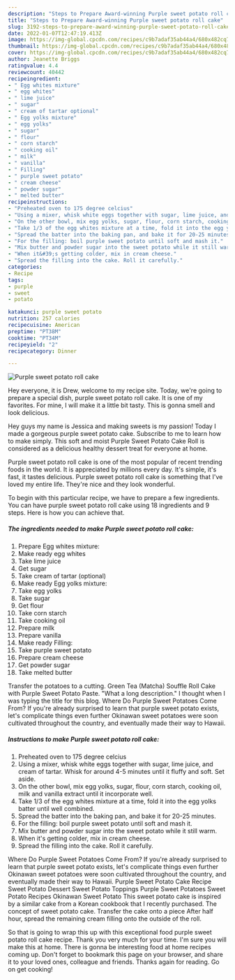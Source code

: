 ```yaml
---
description: "Steps to Prepare Award-winning Purple sweet potato roll cake"
title: "Steps to Prepare Award-winning Purple sweet potato roll cake"
slug: 3192-steps-to-prepare-award-winning-purple-sweet-potato-roll-cake
date: 2022-01-07T12:47:19.413Z
image: https://img-global.cpcdn.com/recipes/c9b7adaf35ab44a4/680x482cq70/purple-sweet-potato-roll-cake-recipe-main-photo.jpg
thumbnail: https://img-global.cpcdn.com/recipes/c9b7adaf35ab44a4/680x482cq70/purple-sweet-potato-roll-cake-recipe-main-photo.jpg
cover: https://img-global.cpcdn.com/recipes/c9b7adaf35ab44a4/680x482cq70/purple-sweet-potato-roll-cake-recipe-main-photo.jpg
author: Jeanette Briggs
ratingvalue: 4.4
reviewcount: 40442
recipeingredient:
- " Egg whites mixture"
- " egg whites"
- " lime juice"
- " sugar"
- " cream of tartar optional"
- " Egg yolks mixture"
- " egg yolks"
- " sugar"
- " flour"
- " corn starch"
- " cooking oil"
- " milk"
- " vanilla"
- " Filling"
- " purple sweet potato"
- " cream cheese"
- " powder sugar"
- " melted butter"
recipeinstructions:
- "Preheated oven to 175 degree celcius"
- "Using a mixer, whisk white eggs together with sugar, lime juice, and cream of tartar. Whisk for around 4-5 minutes until it fluffy and soft. Set aside."
- "On the other bowl, mix egg yolks, sugar, flour, corn starch, cooking oil, milk and vanilla extract until it incorporate well."
- "Take 1/3 of the egg whites mixture at a time, fold it into the egg yolks batter until well combined."
- "Spread the batter into the baking pan, and bake it for 20-25 minutes."
- "For the filling: boil purple sweet potato until soft and mash it."
- "Mix butter and powder sugar into the sweet potato while it still warm."
- "When it&#39;s getting colder, mix in cream cheese."
- "Spread the filling into the cake. Roll it carefully."
categories:
- Recipe
tags:
- purple
- sweet
- potato

katakunci: purple sweet potato 
nutrition: 257 calories
recipecuisine: American
preptime: "PT38M"
cooktime: "PT34M"
recipeyield: "2"
recipecategory: Dinner

---
```



![Purple sweet potato roll cake](https://img-global.cpcdn.com/recipes/c9b7adaf35ab44a4/680x482cq70/purple-sweet-potato-roll-cake-recipe-main-photo.jpg)

Hey everyone, it is Drew, welcome to my recipe site. Today, we're going to prepare a special dish, purple sweet potato roll cake. It is one of my favorites. For mine, I will make it a little bit tasty. This is gonna smell and look delicious.

Hey guys my name is Jessica and making sweets is my passion! Today I made a gorgeous purple sweet potato cake. Subscribe to me to learn how to make simply. This soft and moist Purple Sweet Potato Cake Roll is considered as a delicious healthy dessert treat for everyone at home.

Purple sweet potato roll cake is one of the most popular of recent trending foods in the world. It is appreciated by millions every day. It's simple, it's fast, it tastes delicious. Purple sweet potato roll cake is something that I've loved my entire life. They're nice and they look wonderful.


To begin with this particular recipe, we have to prepare a few ingredients. You can have purple sweet potato roll cake using 18 ingredients and 9 steps. Here is how you can achieve that.

<!--inarticleads1-->

##### The ingredients needed to make Purple sweet potato roll cake:

1. Prepare  Egg whites mixture:
1. Make ready  egg whites
1. Take  lime juice
1. Get  sugar
1. Take  cream of tartar (optional)
1. Make ready  Egg yolks mixture:
1. Take  egg yolks
1. Take  sugar
1. Get  flour
1. Take  corn starch
1. Take  cooking oil
1. Prepare  milk
1. Prepare  vanilla
1. Make ready  Filling:
1. Take  purple sweet potato
1. Prepare  cream cheese
1. Get  powder sugar
1. Take  melted butter


Transfer the potatoes to a cutting. Green Tea (Matcha) Souffle Roll Cake with Purple Sweet Potato Paste. &#34;What a long description.&#34; I thought when I was typing the title for this blog. Where Do Purple Sweet Potatoes Come From? If you&#39;re already surprised to learn that purple sweet potato exists, let&#39;s complicate things even further Okinawan sweet potatoes were soon cultivated throughout the country, and eventually made their way to Hawaii. 

<!--inarticleads2-->

##### Instructions to make Purple sweet potato roll cake:

1. Preheated oven to 175 degree celcius
1. Using a mixer, whisk white eggs together with sugar, lime juice, and cream of tartar. Whisk for around 4-5 minutes until it fluffy and soft. Set aside.
1. On the other bowl, mix egg yolks, sugar, flour, corn starch, cooking oil, milk and vanilla extract until it incorporate well.
1. Take 1/3 of the egg whites mixture at a time, fold it into the egg yolks batter until well combined.
1. Spread the batter into the baking pan, and bake it for 20-25 minutes.
1. For the filling: boil purple sweet potato until soft and mash it.
1. Mix butter and powder sugar into the sweet potato while it still warm.
1. When it&#39;s getting colder, mix in cream cheese.
1. Spread the filling into the cake. Roll it carefully.


Where Do Purple Sweet Potatoes Come From? If you&#39;re already surprised to learn that purple sweet potato exists, let&#39;s complicate things even further Okinawan sweet potatoes were soon cultivated throughout the country, and eventually made their way to Hawaii. Purple Sweet Potato Cake Recipe Sweet Potato Dessert Sweet Potato Toppings Purple Sweet Potatoes Sweet Potato Recipes Okinawan Sweet Potato This sweet potato cake is inspired by a similar cake from a Korean cookbook that I recently purchased. The concept of sweet potato cake. Transfer the cake onto a piece After half hour, spread the remaining cream filling onto the outside of the roll. 

So that is going to wrap this up with this exceptional food purple sweet potato roll cake recipe. Thank you very much for your time. I'm sure you will make this at home. There is gonna be interesting food at home recipes coming up. Don't forget to bookmark this page on your browser, and share it to your loved ones, colleague and friends. Thanks again for reading. Go on get cooking!
